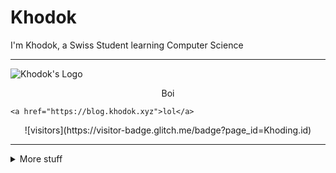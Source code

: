 # Khodok

I'm Khodok, a Swiss Student learning Computer Science  

-----

![Khodok's Logo]

<p align="center">
  Boi
  <p align="center">
    
    <a href="https://blog.khodok.xyz">lol</a>
  </p>

  <p align="center">
    ![visitors](https://visitor-badge.glitch.me/badge?page_id=Khoding.id)
    
  </p>
</p>

-----

<details>
  <summary>More stuff</summary>
  
  <br />
  
  ![Khodok's github stats](https://github-readme-stats.vercel.app/api?username=khoding&show_icons=true&title_color=fff&icon_color=79ff97&text_color=9f9f9f&bg_color=151515)
</details>

[Khodok's Logo]:https://khodok.xyz/src/img/logos/RuthinkkTooBig.png "Khodok's Logo"
